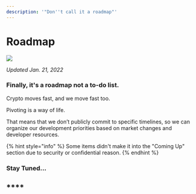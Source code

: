 ```yaml
---
description: '"Don''t call it a roadmap"'
---
```


# Roadmap

![](.gitbook/assets/wolf\_stats.png)

_Updated Jan. 21, 2022_

### Finally, it's a roadmap not a to-do list.

Crypto moves fast, and we move fast too.

Pivoting is a way of life.

That means that we don’t publicly commit to specific timelines, so we can organize our development priorities based on market changes and developer resources.

{% hint style="info" %}
Some items didn't make it into the "Coming Up" section due to security or confidential reason.
{% endhint %}

### Stay Tuned...

## \*\*\*\*
